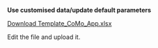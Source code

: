 **Use customised data/update default parameters**

<a href="https://github.com/ocelhay/como/blob/master/Template_CoMoCOVID-19App.xlsx" target="_blank">Download Template_CoMo_App.xlsx</a>

Edit the file and upload it.
